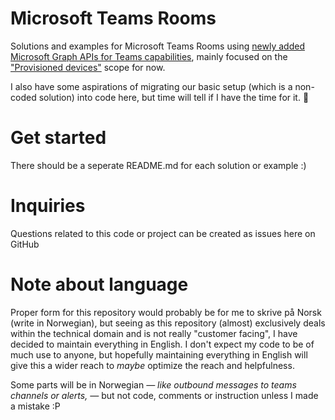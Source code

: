 Microsoft Teams Rooms
=========
Solutions and examples for Microsoft Teams Rooms using [newly added Microsoft Graph APIs for Teams capabilities](https://docs.microsoft.com/en-us/graph/api/resources/teams-api-overview?view=graph-rest-beta), mainly focused on the ["Provisioned devices"](https://docs.microsoft.com/en-us/graph/api/resources/teamworkdevice?view=graph-rest-beta) scope for now.

I also have some aspirations of migrating our basic setup (which is a non-coded solution) into code here, but time will tell if I have the time for it. 🤞

# Get started
There should be a seperate README.md for each solution or example :)

# Inquiries
Questions related to this code or project can be created as issues here on GitHub

# Note about language
Proper form for this repository would probably be for me to skrive på Norsk (write in Norwegian), but seeing as this repository (almost) exclusively deals within the technical domain and is not really "customer facing", I have decided to maintain everything in English. I don't expect my code to be of much use to anyone, but hopefully maintaining everything in English will give this a wider reach to *maybe* optimize the reach and helpfulness.

Some parts will be in Norwegian *— like outbound messages to teams channels or alerts, —* but not code, comments or instruction unless I made a mistake :P